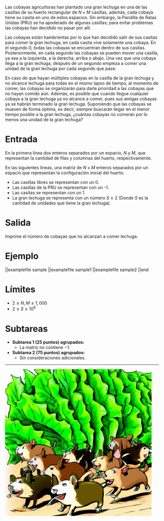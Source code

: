 Las cobayas agricultoras han plantado una gran lechuga en una de las casillas de su huerto rectangular de $N \times M$ casillas, además, cada cobaya tiene su casita en uno de estos espacios. Sin embargo, la Pandilla de Ratas Unidas (PRU) se ha apoderado de algunas casillas; para evitar problemas las cobayas han decidido no pasar por allí.

Las cobayas están hambrientas por lo que han decidido salir de sus casitas para comer la gran lechuga, en cada casita vive solamente una cobaya. En el segundo $0$, todas las cobayas se encuentran dentro de sus casitas. Posteriormente, en cada segundo las cobayas se pueden mover una casilla, ya sea a la izquierda, a la derecha, arriba o abajo. Una vez que una cobaya llega a la gran lechuga, después de un segundo empieza a comer una unidad de la gran lechuga por cada segundo que pase.

En caso de que hayan múltiples cobayas en la casilla de la gran lechuga y no alcance lechuga para todas en el mismo lapso de tiempo, al momento de comer, las cobayas se organizarán para darle prioridad a las cobayas que no hayan comido aún. Además, es posible que cuando llegue cualquier cobaya a la gran lechuga ya no alcance a comer, pues sus amigas cobayas ya se habrán terminado la gran lechuga. Suponiendo que las cobayas se mueven de forma óptima, es decir, siempre buscarán llegar en el menor tiempo posible a la gran lechuga, ¿cuántas cobayas no comerán por lo menos una unidad de la gran lechuga?

# Entrada

En la primera línea dos enteros separados por un espacio, $N$ y $M$, que representan la cantidad de filas y columnas del huerto, respectivamente.

En las siguientes líneas, una matriz de $N \times M$ enteros separados por un espacio que representan la configuración inicial del huerto.

- Las casillas libres se representan con un 0.
- Las casillas de la PRU se representan con un -1.
- Las casitas se representan con un 1.
- La gran lechuga se representa con un número $S \geq 2$ (Donde $S$ es la cantidad de unidades que tiene la gran lechuga).

# Salida

Imprime el número de cobayas que no alcanzan a comer lechuga.

# Ejemplo

||examplefile
sample
||examplefile
sample1
||examplefile
sample2
||end

# Límites

- $2 \leq N, M \leq 1,000$
- $2 \leq S \leq 10^6$

# Subtareas

- **Subtarea 1 (25 puntos) agrupados:**
  - La matriz no contiene $-1$.
- **Subtarea 2 (75 puntos) agrupados:**
  - Sin consideraciones adicionales.

---

![](lechuga.jpeg 'Cobayas agricultoras.')

